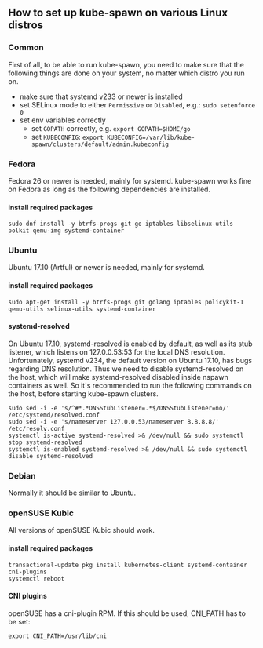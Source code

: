 ## How to set up kube-spawn on various Linux distros

### Common

First of all, to be able to run kube-spawn, you need to make sure that the
following things are done on your system, no matter which distro you run on.

* make sure that systemd v233 or newer is installed
* set SELinux mode to either `Permissive` or `Disabled`, e.g.: `sudo setenforce 0`
* set env variables correctly
  * set `GOPATH` correctly, e.g. `export GOPATH=$HOME/go`
  * set `KUBECONFIG`: `export KUBECONFIG=/var/lib/kube-spawn/clusters/default/admin.kubeconfig`

### Fedora

Fedora 26 or newer is needed, mainly for systemd.
kube-spawn works fine on Fedora as long as the following dependencies are installed.

#### install required packages

```
sudo dnf install -y btrfs-progs git go iptables libselinux-utils polkit qemu-img systemd-container
```

### Ubuntu

Ubuntu 17.10 (Artful) or newer is needed, mainly for systemd.

#### install required packages

```
sudo apt-get install -y btrfs-progs git golang iptables policykit-1 qemu-utils selinux-utils systemd-container
```

#### systemd-resolved

On Ubuntu 17.10, systemd-resolved is enabled by default, as well as its stub
listener, which listens on 127.0.0.53:53 for the local DNS resolution.
Unfortunately, systemd v234, the default version on Ubuntu 17.10, has bugs
regarding DNS resolution. Thus we need to disable systemd-resolved on the host,
which will make systemd-resolved disabled inside nspawn containers as well.
So it's recommended to run the following commands on the host, before starting
kube-spawn clusters.

```
sudo sed -i -e 's/^#*.*DNSStubListener=.*$/DNSStubListener=no/' /etc/systemd/resolved.conf
sudo sed -i -e 's/nameserver 127.0.0.53/nameserver 8.8.8.8/' /etc/resolv.conf
systemctl is-active systemd-resolved >& /dev/null && sudo systemctl stop systemd-resolved
systemctl is-enabled systemd-resolved >& /dev/null && sudo systemctl disable systemd-resolved
```

### Debian

Normally it should be similar to Ubuntu.

### openSUSE Kubic

All versions of openSUSE Kubic should work. 

#### install required packages

```
transactional-update pkg install kubernetes-client systemd-container cni-plugins
systemctl reboot
```

#### CNI plugins

openSUSE has a cni-plugin RPM. If this should be used, CNI_PATH
has to be set:

```
export CNI_PATH=/usr/lib/cni
```

